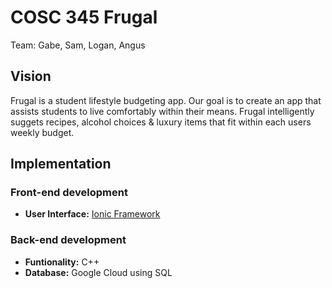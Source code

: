 # COSC 345 Frugal

Team: Gabe, Sam, Logan, Angus

## Vision

Frugal is a student lifestyle budgeting app.
Our goal is to create an app that assists students to live comfortably within their means.
Frugal intelligently suggets recipes, alcohol choices & luxury items that fit within each users weekly budget.

## Implementation

### Front-end development
- <b>User Interface:</b> [Ionic Framework](https://ionicframework.com/)

### Back-end development
- <b>Funtionality:</b> C++
- <b>Database:</b> Google Cloud using SQL
